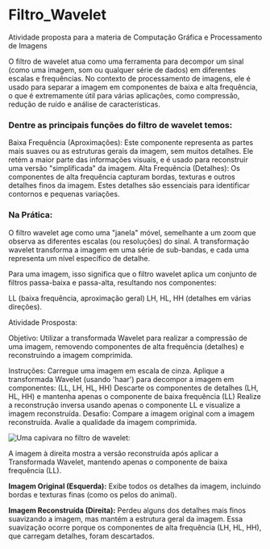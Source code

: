 # Filtro_Wavelet
Atividade proposta para a materia de Computação Gráfica e Processamento de Imagens

O filtro de wavelet atua como uma ferramenta para decompor um sinal (como uma imagem, som ou qualquer série de dados) em diferentes escalas e frequências. No contexto de processamento de imagens, ele é usado para separar a imagem em componentes de baixa e alta frequência, o que é extremamente útil para várias aplicações, como compressão, redução de ruído e análise de características.

### Dentre as principais funções do filtro de wavelet temos:

Baixa Frequência (Aproximações): Este componente representa as partes mais suaves ou as estruturas gerais da imagem, sem muitos detalhes. Ele retém a maior parte das informações visuais, e é usado para reconstruir uma versão "simplificada" da imagem.
Alta Frequência (Detalhes): Os componentes de alta frequência capturam bordas, texturas e outros detalhes finos da imagem. Estes detalhes são essenciais para identificar contornos e pequenas variações.

### Na Prática:
O filtro wavelet age como uma "janela" móvel, semelhante a um zoom que observa as diferentes escalas (ou resoluções) do sinal. A transformação wavelet transforma a imagem em uma série de sub-bandas, e cada uma representa um nível específico de detalhe.

Para uma imagem, isso significa que o filtro wavelet aplica um conjunto de filtros passa-baixa e passa-alta, resultando nos componentes:

LL (baixa frequência, aproximação geral)
LH, HL, HH (detalhes em várias direções).

Atividade Prosposta: 

Objetivo: Utilizar a transformada Wavelet para realizar a compressão de uma imagem, removendo componentes de alta frequência (detalhes) e reconstruindo a imagem comprimida.

Instruções:
Carregue uma imagem em escala de cinza.
Aplique a transformada Wavelet (usando 'haar') para decompor a imagem em componentes: (LL, LH, HL, HH)
Descarte os componentes de detalhes  (LH, HL, HH) e mantenha apenas o componente de baixa frequência (LL)
Realize a reconstrução inversa usando apenas o componente LL e visualize a imagem reconstruída.
Desafio: Compare a imagem original com a imagem reconstruída. Avalie a qualidade da imagem comprimida.

![Uma capivara no filtro de wavelet: ](https://github.com/user-attachments/assets/15e0aa92-f1f1-4474-a59d-602c9268cfdc)


A imagem à direita mostra a versão reconstruída após aplicar a Transformada Wavelet, mantendo apenas o componente de baixa frequência (LL).

**Imagem Original (Esquerda):** Exibe todos os detalhes da imagem, incluindo bordas e texturas finas (como os pelos do animal).

**Imagem Reconstruída (Direita):** Perdeu alguns dos detalhes mais finos suavizando a imagem, mas mantém a estrutura geral da imagem. Essa suavização ocorre porque os componentes de alta frequência (LH, HL, HH), que carregam detalhes, foram descartados.

